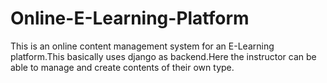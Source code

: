 # Online-E-Learning-Platform

This is an online content management system for an E-Learning platform.This basically uses django as backend.Here the instructor can be able to manage and create contents of their own type.
